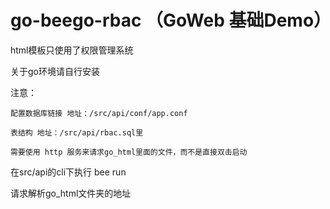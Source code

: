 # go-beego-rbac （GoWeb 基础Demo）

html模板只使用了权限管理系统

关于go环境请自行安装

注意：

    配置数据库链接 地址：/src/api/conf/app.conf
    
    表结构 地址：/src/api/rbac.sql里
    
    需要使用 http 服务来请求go_html里面的文件，而不是直接双击启动
    
在src/api的cli下执行 bee run

请求解析go_html文件夹的地址


